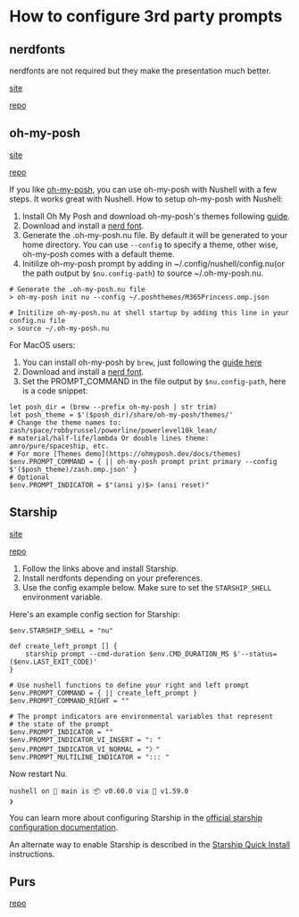 # How to configure 3rd party prompts

## nerdfonts

nerdfonts are not required but they make the presentation much better.

[site](https://www.nerdfonts.com)

[repo](https://github.com/ryanoasis/nerd-fonts)

## oh-my-posh

[site](https://ohmyposh.dev/)

[repo](https://github.com/JanDeDobbeleer/oh-my-posh)

If you like [oh-my-posh](https://ohmyposh.dev/), you can use oh-my-posh with Nushell with a few steps. It works great with Nushell. How to setup oh-my-posh with Nushell:

1. Install Oh My Posh and download oh-my-posh's themes following [guide](https://ohmyposh.dev/docs/installation/linux).
2. Download and install a [nerd font](https://github.com/ryanoasis/nerd-fonts).
3. Generate the .oh-my-posh.nu file. By default it will be generated to your home directory. You can use `--config` to specify a theme, other wise, oh-my-posh comes with a default theme.
4. Initilize oh-my-posh prompt by adding in ~/.config/nushell/config.nu(or the path output by `$nu.config-path`) to source ~/.oh-my-posh.nu.

```shell
# Generate the .oh-my-posh.nu file
> oh-my-posh init nu --config ~/.poshthemes/M365Princess.omp.json 

# Initilize oh-my-posh.nu at shell startup by adding this line in your config.nu file
> source ~/.oh-my-posh.nu
```

For MacOS users:

1. You can install oh-my-posh by `brew`, just following the [guide here](https://ohmyposh.dev/docs/macos)
2. Download and install a [nerd font](https://github.com/ryanoasis/nerd-fonts).
3. Set the PROMPT_COMMAND in the file output by `$nu.config-path`, here is a code snippet:

```shell
let posh_dir = (brew --prefix oh-my-posh | str trim)
let posh_theme = $'($posh_dir)/share/oh-my-posh/themes/'
# Change the theme names to: zash/space/robbyrussel/powerline/powerlevel10k_lean/
# material/half-life/lambda Or double lines theme: amro/pure/spaceship, etc.
# For more [Themes demo](https://ohmyposh.dev/docs/themes)
$env.PROMPT_COMMAND = { || oh-my-posh prompt print primary --config $'($posh_theme)/zash.omp.json' }
# Optional
$env.PROMPT_INDICATOR = $"(ansi y)$> (ansi reset)"
```

## Starship

[site](https://starship.rs/)

[repo](https://github.com/starship/starship)

1. Follow the links above and install Starship.
2. Install nerdfonts depending on your preferences.
3. Use the config example below. Make sure to set the `STARSHIP_SHELL` environment variable.

Here's an example config section for Starship:

```
$env.STARSHIP_SHELL = "nu"

def create_left_prompt [] {
    starship prompt --cmd-duration $env.CMD_DURATION_MS $'--status=($env.LAST_EXIT_CODE)'
}

# Use nushell functions to define your right and left prompt
$env.PROMPT_COMMAND = { || create_left_prompt }
$env.PROMPT_COMMAND_RIGHT = ""

# The prompt indicators are environmental variables that represent
# the state of the prompt
$env.PROMPT_INDICATOR = ""
$env.PROMPT_INDICATOR_VI_INSERT = ": "
$env.PROMPT_INDICATOR_VI_NORMAL = "〉"
$env.PROMPT_MULTILINE_INDICATOR = "::: "
```

Now restart Nu.

```
nushell on 📙 main is 📦 v0.60.0 via 🦀 v1.59.0
❯
```

You can learn more about configuring Starship in the [official starship configuration documentation](https://github.com/starship/starship#step-2-setup-your-shell-to-use-starship).

An alternate way to enable Starship is described in the [Starship Quick Install](https://starship.rs/#nushell) instructions.

## Purs

[repo](https://github.com/xcambar/purs)
